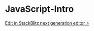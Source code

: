 # JavaScript-Intro

[Edit in StackBlitz next generation editor ⚡️](https://stackblitz.com/~/github.com/Tanjakidoy/JavaScript-Intro)